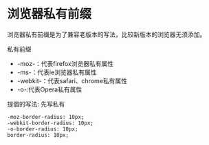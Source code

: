 # 浏览器私有前缀

浏览器私有前缀是为了兼容老版本的写法，比较新版本的浏览器无须添加。

私有前缀

- -moz-：代表firefox浏览器私有属性
- -ms-：代表ie浏览器私有属性
- -webkit-：代表safari、chrome私有属性
- -o-:代表Opera私有属性

提倡的写法: 先写私有

```
-moz-border-radius: 10px;
-webkit-border-radius: 10px;
-o-border-radius: 10px;
border-radius: 10px;
```
